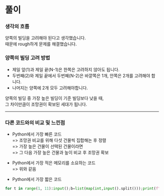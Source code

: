 # 풀이

### 생각의 흐름
양쪽의 빌딩을 고려해야 된다고 생각했습니다.<br>
때문에 rough하게 문제를 해결했습니다.

### 양쪽의 빌딩 고려 방법
- 제일 앞(1)과 제일 끝(N-1)은 한쪽은 고려하지 않아도 됩니다.
- 두번째(2)와 제일 끝에서 두번째(N-2)은 바깥쪽은 1개, 안쪽은 2개를 고려해야 합니다.
- 나머지는 양쪽에 2개 모두 고려해야합니다.

양쪽의 빌딩 중 가장 높은 빌딩이 기준 빌딩보다 낮을 때,<br>
그 차이만큼이 조망권이 확보된 세대가 됩니다.

---

### 다른 코드와의 비교 및 느낀점
- Python에서 가장 빠른 코드<br>
=> 조망권 비교를 위해 다섯 건물씩 집합해논 후 정렬<br>
=> 가장 높은 건물이 선택된 건물이라면<br>
=> 그 다음 가장 높은 건물과 높이 비교 후 조망권 확보<br>

- Python에서 가장 적은 메모리를 소요하는 코드<br>
=> 위와 같음<br>

- Python에서 가장 짧은 코드
```python
for t in range(1, 11):input();b=list(map(int,input().split()));print(f"#{t} {sum([max(0,b[i]-max(b[i-2:i]+b[i+1:i+3])) for i in range(2,len(b)-2)])}")
```